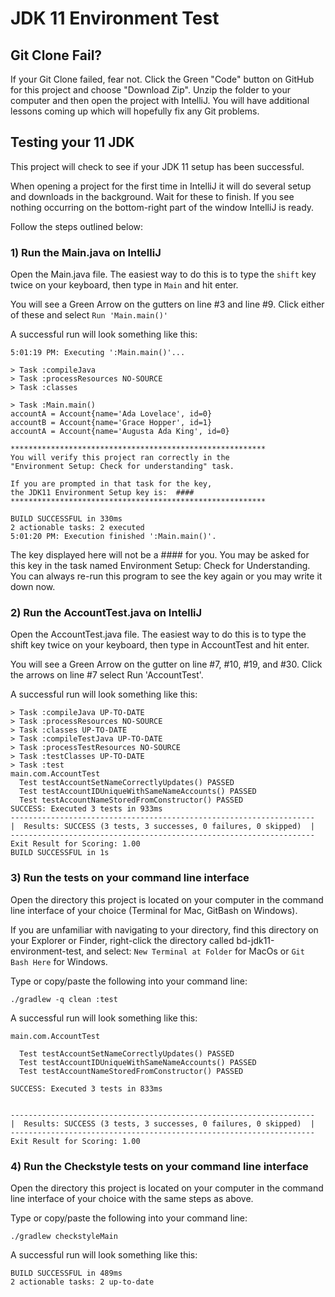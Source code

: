 # JDK 11 Environment Test


## Git Clone Fail?
If your Git Clone failed, fear not. Click the Green "Code" button on GitHub for this project and choose "Download Zip". Unzip the folder to your computer and then open the project with IntelliJ. You will have additional lessons coming up which will hopefully fix any Git problems.

## Testing your 11 JDK


This project will check to see if your JDK 11 setup has been successful.

When opening a project for the first time in IntelliJ it will do several setup and downloads in the background. Wait for these to finish. If you see nothing occurring on the bottom-right part of the window IntelliJ is ready.

Follow the steps outlined below:

### 1) Run the Main.java on IntelliJ
Open the Main.java file. The easiest way to do this is to type the ```shift``` key twice on your keyboard, then type in ```Main``` and hit enter.

You will see a Green Arrow on the gutters on line #3 and line #9. Click either of these and select ```Run 'Main.main()'```

A successful run will look something like this:
```
5:01:19 PM: Executing ':Main.main()'...

> Task :compileJava
> Task :processResources NO-SOURCE
> Task :classes

> Task :Main.main()
accountA = Account{name='Ada Lovelace', id=0}
accountB = Account{name='Grace Hopper', id=1}
accountA = Account{name='Augusta Ada King', id=0}

*********************************************************
You will verify this project ran correctly in the
"Environment Setup: Check for understanding" task.

If you are prompted in that task for the key,
the JDK11 Environment Setup key is:  ####
*********************************************************

BUILD SUCCESSFUL in 330ms
2 actionable tasks: 2 executed
5:01:20 PM: Execution finished ':Main.main()'.
```

The key displayed here will not be a #### for you. You may be asked for this key in the task named Environment Setup: Check for Understanding. You can always re-run this program to see the key again or you may write it down now.

### 2) Run the AccountTest.java on IntelliJ
Open the AccountTest.java file. The easiest way to do this is to type the shift key twice on your keyboard, then type in AccountTest and hit enter.

You will see a Green Arrow on the gutter on line #7, #10, #19, and #30. Click the arrows on line #7 select Run 'AccountTest'.  

A successful run will look something like this:
```
> Task :compileJava UP-TO-DATE
> Task :processResources NO-SOURCE
> Task :classes UP-TO-DATE
> Task :compileTestJava UP-TO-DATE
> Task :processTestResources NO-SOURCE
> Task :testClasses UP-TO-DATE
> Task :test
main.com.AccountTest
  Test testAccountSetNameCorrectlyUpdates() PASSED
  Test testAccountIDUniqueWithSameNameAccounts() PASSED
  Test testAccountNameStoredFromConstructor() PASSED
SUCCESS: Executed 3 tests in 933ms
--------------------------------------------------------------------
|  Results: SUCCESS (3 tests, 3 successes, 0 failures, 0 skipped)  |
--------------------------------------------------------------------
Exit Result for Scoring: 1.00
BUILD SUCCESSFUL in 1s
```

### 3) Run the tests on your command line interface
Open the directory this project is located on your computer in the command line interface of your choice (Terminal for Mac, GitBash on Windows).

If you are unfamiliar with navigating to your directory, find this directory on your Explorer or Finder, right-click the directory called bd-jdk11-environment-test, and select: 
```New Terminal at Folder``` for MacOs or ```Git Bash Here``` for Windows.

Type or copy/paste the following into your command line:
```
./gradlew -q clean :test
```

A successful run will look something like this:
``` 
main.com.AccountTest

  Test testAccountSetNameCorrectlyUpdates() PASSED
  Test testAccountIDUniqueWithSameNameAccounts() PASSED
  Test testAccountNameStoredFromConstructor() PASSED

SUCCESS: Executed 3 tests in 833ms


--------------------------------------------------------------------
|  Results: SUCCESS (3 tests, 3 successes, 0 failures, 0 skipped)  |
--------------------------------------------------------------------
Exit Result for Scoring: 1.00

```

### 4) Run the Checkstyle tests on your command line interface
Open the directory this project is located on your computer in the command line interface of your choice with the same steps as above.

Type or copy/paste the following into your command line:
```
./gradlew checkstyleMain 
```


A successful run will look something like this:
``` 
BUILD SUCCESSFUL in 489ms
2 actionable tasks: 2 up-to-date
```

